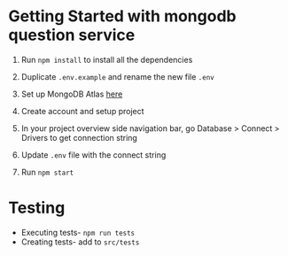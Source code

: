 # Getting Started with mongodb question service
1. Run `npm install` to install all the dependencies

1. Duplicate `.env.example` and rename the new file `.env`

1. Set up MongoDB Atlas [here](https://www.mongodb.com/cloud/atlas/lp/try4?utm_source=compass&utm_medium=product&utm_content=v1)

1. Create account and setup project

1. In your project overview side navigation bar, go Database > Connect > Drivers to get connection string

1. Update `.env` file with the connect string

1. Run `npm start`

# Testing 
- Executing tests- `npm run tests`
- Creating tests- add to `src/tests`